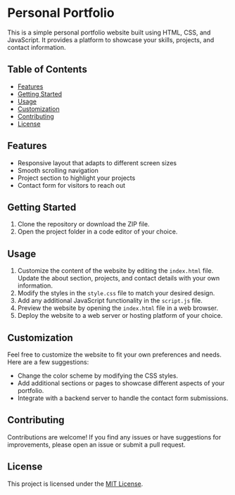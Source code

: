 # Personal Portfolio

This is a simple personal portfolio website built using HTML, CSS, and JavaScript. It provides a platform to showcase your skills, projects, and contact information.

## Table of Contents
- [Features](#features)
- [Getting Started](#getting-started)
- [Usage](#usage)
- [Customization](#customization)
- [Contributing](#contributing)
- [License](#license)

## Features
- Responsive layout that adapts to different screen sizes
- Smooth scrolling navigation
- Project section to highlight your projects
- Contact form for visitors to reach out

## Getting Started
1. Clone the repository or download the ZIP file.
2. Open the project folder in a code editor of your choice.

## Usage
1. Customize the content of the website by editing the `index.html` file. Update the about section, projects, and contact details with your own information.
2. Modify the styles in the `style.css` file to match your desired design.
3. Add any additional JavaScript functionality in the `script.js` file.
4. Preview the website by opening the `index.html` file in a web browser.
5. Deploy the website to a web server or hosting platform of your choice.

## Customization
Feel free to customize the website to fit your own preferences and needs. Here are a few suggestions:
- Change the color scheme by modifying the CSS styles.
- Add additional sections or pages to showcase different aspects of your portfolio.
- Integrate with a backend server to handle the contact form submissions.

## Contributing
Contributions are welcome! If you find any issues or have suggestions for improvements, please open an issue or submit a pull request.

## License
This project is licensed under the [MIT License](LICENSE).
